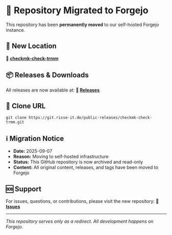 # 🚀 Repository Migrated to Forgejo

This repository has been **permanently moved** to our self-hosted Forgejo instance.

## 📍 New Location

**🔗 [checkmk-check-trmm](https://git.risse-it.de/public-releases/checkmk-check-trmm)**

## 📦 Releases & Downloads

All releases are now available at:
**🔗 [Releases](https://git.risse-it.de/public-releases/checkmk-check-trmm/releases)**

## 🔧 Clone URL

    git clone https://git.risse-it.de/public-releases/checkmk-check-trmm.git

## ℹ️ Migration Notice

- **Date:** 2025-09-07
- **Reason:** Moving to self-hosted infrastructure
- **Status:** This GitHub repository is now archived and read-only
- **Content:** All original content, releases, and tags have been moved to Forgejo

## 🆘 Support

For issues, questions, or contributions, please visit the new repository:
**🔗 [Issues](https://git.risse-it.de/public-releases/checkmk-check-trmm/issues)**

---

*This repository serves only as a redirect. All development happens on Forgejo.*
